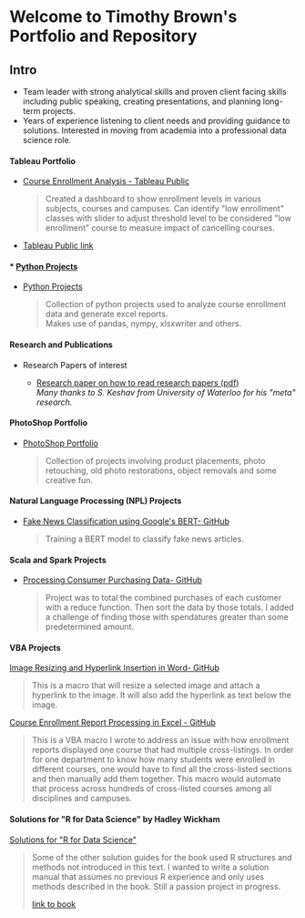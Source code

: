 # Welcome to Timothy Brown's Portfolio and Repository

## Intro<br>
* Team leader with strong analytical skills and proven client facing skills including public speaking, creating presentations, and planning long-term projects.
* Years of experience listening to client needs and providing guidance to solutions. Interested in moving from academia into a professional data science role.

#### Tableau Portfolio <br>


* [Course Enrollment Analysis - Tableau Public](https://public.tableau.com/profile/timothy.brown2096#!/vizhome/AlpharettaProject/Story1) <br>

  > Created a dashboard to show enrollment levels in various subjects, courses and campuses.  Can identify "low enrollment" classes with slider to adjust threshold level to be considered "low enrollment" course to measure impact of cancelling courses.

* [Tableau Public link](https://public.tableau.com/profile/timothy.brown2096#!/) <br>

#### * [Python Projects](https://brownt47.github.io/Python_Projects/) <br>

* [Python Projects](https://brownt47.github.io/Python_Projects/)<br>
  
  > Collection of python projects used to analyze course enrollment data and generate excel reports.  
  > Makes use of pandas, nympy, xlsxwriter and others.

#### Research and Publications <br>
- Research Papers of interest

  * [Research paper on how to read research papers (pdf)](https://web.stanford.edu/class/ee384m/Handouts/HowtoReadPaper.pdf) <br>
    *Many thanks to S. Keshav from University of Waterloo for his "meta" research.*

#### PhotoShop Portfolio <br>
* [PhotoShop Portfolio](https://brownt47.github.io/Photoshop/) <br>

  > Collection of projects involving product placements, photo retouching, old photo restorations, object removals and some creative fun.

#### Natural Language Processing (NPL) Projects <br>
* [Fake News Classification using Google's BERT- GitHub](https://github.com/brownt47/NLP_Projects/blob/main/BERT%20NLP%20Classification.md)
  
  > Training a BERT model to classify fake news articles.  

#### Scala and Spark Projects <br>
* [Processing Consumer Purchasing Data- GitHub](https://github.com/brownt47/Scala/blob/main/CustomerPurchasing.md)
  
  > Project was to total the combined purchases of each customer with a reduce function. Then sort the data by those totals. I added a challenge of finding those with spendatures greater than some predetermined amount.

#### VBA Projects <br>
[Image Resizing and Hyperlink Insertion  in Word- GitHub](https://github.com/brownt47/VBA-Projects/blob/main/ResizeImage.md)
  
  > This is a macro that will resize a selected image and attach a hyperlink to the image. It will also add the hyperlink as text below the image.

[Course Enrollment Report Processing in Excel - GitHub](https://github.com/brownt47/VBA-Projects/blob/main/CrossListedCourses.md) <br>
  
  > This is a VBA macro I wrote to address an issue with how enrollment reports displayed one course that had multiple cross-listings.  In order for one department to know how many students were enrolled in different courses, one would have to find all the cross-listed sections and then manually add them together.  This macro would automate that process across hundreds of cross-listed courses among all disciplines and campuses.

#### Solutions for "R for Data Science" by Hadley Wickham<br>
[Solutions for "R for Data Science"](https://brownt47.github.io/R-For-Data-Science-Solutions) <br>
    
  > Some of the other solution guides for the book used R structures and methods not introduced in this text.  I wanted to write a solution manual that assumes no previous R experience and only uses methods described in the book.  Still a passion project in progress.
  > 
  > [link to book](https://r4ds.had.co.nz/) <br>

